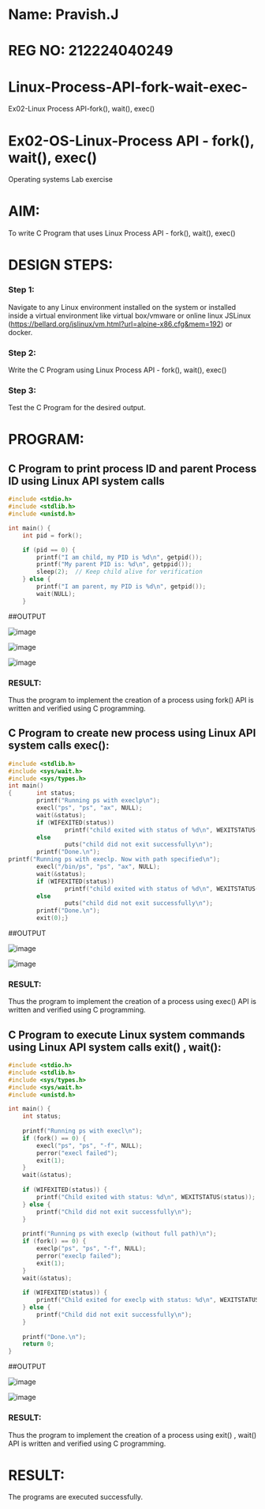 # Name: Pravish.J
# REG NO: 212224040249

# Linux-Process-API-fork-wait-exec-
Ex02-Linux Process API-fork(), wait(), exec()
# Ex02-OS-Linux-Process API - fork(), wait(), exec()
Operating systems Lab exercise


# AIM:
To write C Program that uses Linux Process API - fork(), wait(), exec()

# DESIGN STEPS:

### Step 1:

Navigate to any Linux environment installed on the system or installed inside a virtual environment like virtual box/vmware or online linux JSLinux (https://bellard.org/jslinux/vm.html?url=alpine-x86.cfg&mem=192) or docker.

### Step 2:

Write the C Program using Linux Process API - fork(), wait(), exec()

### Step 3:

Test the C Program for the desired output. 

# PROGRAM:

## C Program to print process ID and parent Process ID using Linux API system calls

~~~c
#include <stdio.h>
#include <stdlib.h>
#include <unistd.h>

int main() {
    int pid = fork();

    if (pid == 0) { 
        printf("I am child, my PID is %d\n", getpid()); 
        printf("My parent PID is: %d\n", getppid()); 
        sleep(2);  // Keep child alive for verification
    } else { 
        printf("I am parent, my PID is %d\n", getpid()); 
        wait(NULL); 
    }

~~~
##OUTPUT

![image](https://github.com/user-attachments/assets/d6e253ff-9ed4-4b69-85fb-7f6fba3d6a37)

![image](https://github.com/user-attachments/assets/c699b819-fba8-4cad-8b05-d0f719fa99cf)

![image](https://github.com/user-attachments/assets/bfa38d43-fb29-48a3-a5ed-4839c517c31b)

### RESULT:
Thus the program to implement the creation of a process using fork() API is written and verified using C programming.

## C Program to create new process using Linux API system calls exec():
~~~c
#include <stdlib.h>
#include <sys/wait.h>
#include <sys/types.h>
int main()
{       int status;
        printf("Running ps with execlp\n");
        execl("ps", "ps", "ax", NULL);
        wait(&status);
        if (WIFEXITED(status))
                printf("child exited with status of %d\n", WEXITSTATUS(status));
        else
                puts("child did not exit successfully\n");
        printf("Done.\n");
printf("Running ps with execlp. Now with path specified\n");
        execl("/bin/ps", "ps", "ax", NULL);
        wait(&status);
        if (WIFEXITED(status))
                printf("child exited with status of %d\n", WEXITSTATUS(status));
        else
                puts("child did not exit successfully\n");
        printf("Done.\n");
        exit(0);}

~~~
##OUTPUT


![image](https://github.com/user-attachments/assets/dcda70cf-ef29-49c5-9a90-3746c936b86d)

![image](https://github.com/user-attachments/assets/d42260aa-8a89-45a0-9ea8-1dd076eb9b4f)

### RESULT:
Thus the program to implement the creation of a process using exec() API is written and verified using C programming.


## C Program to execute Linux system commands using Linux API system calls exit() , wait():

~~~c
#include <stdio.h>
#include <stdlib.h>
#include <sys/types.h>
#include <sys/wait.h>
#include <unistd.h>

int main() {
    int status;
    
    printf("Running ps with execl\n");
    if (fork() == 0) {
        execl("ps", "ps", "-f", NULL);
        perror("execl failed");
        exit(1);
    }
    wait(&status);
    
    if (WIFEXITED(status)) {
        printf("Child exited with status: %d\n", WEXITSTATUS(status));
    } else {
        printf("Child did not exit successfully\n");
    }
    
    printf("Running ps with execlp (without full path)\n");
    if (fork() == 0) {
        execlp("ps", "ps", "-f", NULL);
        perror("execlp failed");
        exit(1);
    }
    wait(&status);
    
    if (WIFEXITED(status)) {
        printf("Child exited for execlp with status: %d\n", WEXITSTATUS(status));
    } else {
        printf("Child did not exit successfully\n");
    }
    
    printf("Done.\n");
    return 0;
}

~~~

##OUTPUT


![image](https://github.com/user-attachments/assets/ba3b10f6-009b-43df-85d5-2e21c83505b8)

![image](https://github.com/user-attachments/assets/97fe7275-a2ed-4089-8df4-cbca4a1d4358)

### RESULT:
Thus the program to implement the creation of a process using exit() , wait() API is written and verified using C programming.


# RESULT:
The programs are executed successfully.
